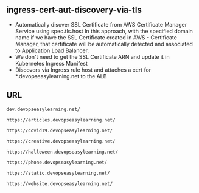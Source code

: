 ## ingress-cert-aut-discovery-via-tls
- Automatically disover SSL Certificate from AWS Certificate Manager Service using spec.tls.host
In this approach, with the specified domain name if we have the SSL Certificate created in AWS - Certificate Manager, that certificate will be automatically detected and associated to Application Load Balancer.
- We don't need to get the SSL Certificate ARN and update it in Kubernetes Ingress Manifest
- Discovers via Ingress rule host and attaches a cert for  *.devopseasylearning.net to the ALB

## URL
```
dev.devopseasylearning.net/

https://articles.devopseasylearning.net/

https://covid19.devopseasylearning.net/

https://creative.devopseasylearning.net/

https://halloween.devopseasylearning.net/

https://phone.devopseasylearning.net/

https://static.devopseasylearning.net/

https://website.devopseasylearning.net/
```